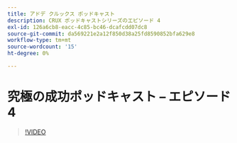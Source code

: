 ```yaml
---
title: アドデ クルックス ポッドキャスト
description: CRUX ポッドキャストシリーズのエピソード 4
exl-id: 126a6cb8-eacc-4c85-bc46-dcafcdd07dc8
source-git-commit: da569221e2a12f850d38a25fd8590852bfa629e8
workflow-type: tm+mt
source-wordcount: '15'
ht-degree: 0%

---
```


# 究極の成功ポッドキャスト – エピソード 4

>[!VIDEO](https://video.tv.adobe.com/v/3428830?quality=12learn=on)
